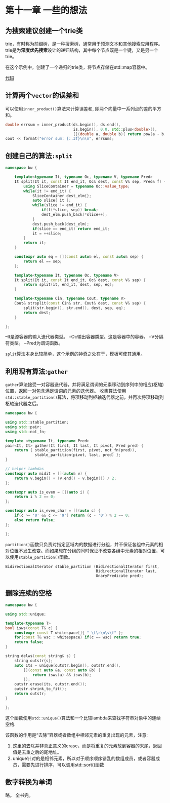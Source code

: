 # 第十一章 一些的想法

## 为搜索建议创建一个trie类

trie，有时称为前缀树，是一种搜索树，通常用于预测文本和其他搜索应用程序。trie是为**深度优先搜索**设计的递归结构，其中每个节点既是一个键，又是另一个trie。

在这个示例中，创建了一个递归的trie类，将节点存储在std::map容器中。

[代码](https://github.com/PacktPublishing/CPP-20-STL-Cookbook/blob/main/chap11/trie.cpp)

## 计算两个`vector`的误差和

可以使用`inner_product()`算法来计算误差和, 即两个向量中一系列点的差的平方和。

```cpp
double errsum = inner_product(ds.begin(), ds.end(),
                              is.begin(), 0.0, std::plus<double>(),
                              [](double a, double b){ return pow(a - b, 2); });
cout << format("error sum: {:.3f}\n\n", errsum);
```

## 创建自己的算法`:split`

```cpp
namespace bw {

    template<typename It, typename Oc, typename V, typename Pred>
    It split(It it, const It end_it, Oc& dest, const V& sep, Pred& f) {
        using SliceContainer = typename Oc::value_type;
        while(it != end_it) {
            SliceContainer dest_elm{};
            auto slice{ it };
            while(slice != end_it) {
                if(f(*slice, sep)) break;
                dest_elm.push_back(*slice++);
            }
            dest.push_back(dest_elm);
            if(slice == end_it) return end_it;
            it = ++slice;
        }
        return it;
    }

    constexpr auto eq = [](const auto& el, const auto& sep) {
        return el == sep;
    };

    template<typename It, typename Oc, typename V>
    It split(It it, const It end_it, Oc& dest, const V& sep) {
        return split(it, end_it, dest, sep, eq);
    }

    template<typename Cin, typename Cout, typename V>
    Cout& strsplit(const Cin& str, Cout& dest, const V& sep) {
        split(str.begin(), str.end(), dest, sep, eq);
        return dest;
    }

};
```

–It是源容器的输入迭代器类型。
–Oc输出容器类型。这是容器中的容器。
–V分隔符类型。
–Pred为谓词函数。

`split`算法本身比较简单，这个示例的神奇之处在于，模板可使其通用。

## 利用现有算法:`gather`

`gather`算法接受一对容器迭代器，并将满足谓词的元素移动到序列中的相应(枢轴)位置，返回一对包含满足谓词的元素的迭代器。
收集算法使用`std::stable_partition()`算法，将项移动到枢轴迭代器之前，并再次将项移动到枢轴迭代器之后。

```cpp
namespace bw {

using std::stable_partition;
using std::pair;
using std::not_fn;

template <typename It, typename Pred>
pair<It, It> gather(It first, It last, It pivot, Pred pred) {
    return { stable_partition(first, pivot, not_fn(pred)),
             stable_partition(pivot, last, pred) };
}

// helper lambdas
constexpr auto midit = [](auto& v) {
    return v.begin() + (v.end() - v.begin()) / 2;
};

constexpr auto is_even = [](auto i) {
    return i % 2 == 0;
};

constexpr auto is_even_char = [](auto c) {
    if(c >= '0' && c <= '9') return (c - '0') % 2 == 0;
    else return false;
};

};
```

`partition()`函数只负责对指定区域内的数据进行分组，并不保证各组中元素的相对位置不发生改变。而如果想在分组的同时保证不改变各组中元素的相对位置，可以使用`stable_partition()`函数。

```cpp
BidirectionalIterator stable_partition (BidirectionalIterator first,
                                        BidirectionalIterator last,
                                        UnaryPredicate pred);
```

## 删除连续的空格

```cpp
namespace bw {

using std::unique;

template<typename T>
bool isws(const T& c) {
    constexpr const T whitespace[]{ " \t\r\n\v\f" };
    for(const T& wsc : whitespace) if(c == wsc) return true;
    return false;
}

string delws(const string& s) {
    string outstr{s};
    auto its = unique(outstr.begin(), outstr.end(),
        [](const auto &a, const auto &b) {
            return isws(a) && isws(b);
        });
    outstr.erase(its, outstr.end());
    outstr.shrink_to_fit();
    return outstr;
}

};
```

这个函数使用`std::unique()`算法和一个比较lambda来查找字符串对象中的连续空格.

该函数的作用是“去除”容器或者数组中相邻元素的重复出现的元素，注意:

1. 这里的去除并非真正意义的erase，而是将重复的元素放到容器的末尾，返回值是去重之后的尾地址。
2. unique针对的是相邻元素，所以对于顺序顺序错乱的数组成员，或者容器成员，需要先进行排序，可以调用std::sort()函数

## 数字转换为单词

略。
全书完。
